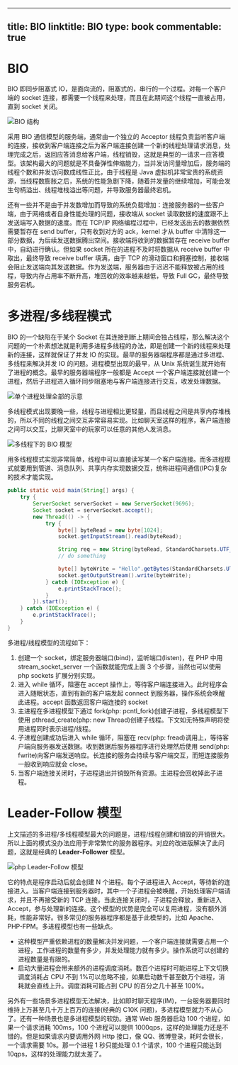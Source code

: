 
---
title: BIO
linktitle: BIO
type: book
commentable: true
---

# BIO

BIO 即同步阻塞式 IO，是面向流的，阻塞式的，串行的一个过程。对每一个客户端的 socket 连接，都需要一个线程来处理，而且在此期间这个线程一直被占用，直到 socket 关闭。

![BIO 结构](https://s1.ax1x.com/2020/03/23/8o8kDS.md.png)

采用 BIO 通信模型的服务端，通常由一个独立的 Acceptor 线程负责监听客户端的连接，接收到客户端连接之后为客户端连接创建一个新的线程处理请求消息，处理完成之后，返回应答消息给客户端，线程销毁，这就是典型的一请求一应答模型。该架构最大的问题就是不具备弹性伸缩能力，当并发访问量增加后，服务端的线程个数和并发访问数成线性正比，由于线程是 Java 虚拟机非常宝贵的系统资源，当线程数膨胀之后，系统的性能急剧下降，随着并发量的继续增加，可能会发生句柄溢出、线程堆栈溢出等问题，并导致服务器最终宕机。

还有一些并不是由于并发数增加而导致的系统负载增加：连接服务器的一些客户端，由于网络或者自身性能处理的问题，接收端从 socket 读取数据的速度跟不上发送端写入数据的速度。而在 TCP/IP 网络编程过程中，已经发送出去的数据依然需要暂存在 send buffer，只有收到对方的 ack，kernel 才从 buffer 中清除这一部分数据，为后续发送数据腾出空间。接收端将收到的数据暂存在 receive buffer 中，自动进行确认。但如果 socket 所在的进程不及时将数据从 receive buffer 中取出，最终导致 receive buffer 填满，由于 TCP 的滑动窗口和拥塞控制，接收端会阻止发送端向其发送数据。作为发送端，服务器由于迟迟不能释放被占用的线程，导致内存占用率不断升高，堆回收的效率越来越低，导致 Full GC，最终导致服务宕机。

# 多进程/多线程模式

BIO 的一个缺陷在于某个 Socket 在其连接到断上期间会独占线程，那么解决这个问题的一个朴素想法就是利用多进程多线程的办法，即是创建一个新的线程来处理新的连接，这样就保证了并发 IO 的实现。最早的服务器端程序都是通过多进程、多线程来解决并发 IO 的问题。进程模型出现的最早，从 Unix 系统诞生就开始有了进程的概念。最早的服务器端程序一般都是 Accept 一个客户端连接就创建一个进程，然后子进程进入循环同步阻塞地与客户端连接进行交互，收发处理数据。

![单个进程处理全部的示意](https://pic.imgdb.cn/item/6077b28c8322e6675c1c5f6d.png)

多线程模式出现要晚一些，线程与进程相比更轻量，而且线程之间是共享内存堆栈的，所以不同的线程之间交互非常容易实现。比如聊天室这样的程序，客户端连接之间可以交互，比聊天室中的玩家可以任意的其他人发消息。

![多线程下的 BIO 模型](https://s1.ax1x.com/2020/03/23/8o8BDO.md.png)

用多线程模式实现非常简单，线程中可以直接读写某一个客户端连接。而多进程模式就要用到管道、消息队列、共享内存实现数据交互，统称进程间通信(IPC)复杂的技术才能实现。

```java
public static void main(String[] args) {
    try {
        ServerSocket serverSocket = new ServerSocket(9696);
        Socket socket = serverSocket.accept();
        new Thread(() -> {
            try {
                byte[] byteRead = new byte[1024];
                socket.getInputStream().read(byteRead);

                String req = new String(byteRead, StandardCharsets.UTF_8);//encode
                // do something

                byte[] byteWrite = "Hello".getBytes(StandardCharsets.UTF_8);//decode
                socket.getOutputStream().write(byteWrite);
            } catch (IOException e) {
                e.printStackTrace();
            }
        }).start();
    } catch (IOException e) {
        e.printStackTrace();
    }
}
```

多进程/线程模型的流程如下：

1. 创建一个 socket，绑定服务器端口(bind)，监听端口(listen)，在 PHP 中用 stream_socket_server 一个函数就能完成上面 3 个步骤，当然也可以使用 php sockets 扩展分别实现。
2. 进入 while 循环，阻塞在 accept 操作上，等待客户端连接进入。此时程序会进入随眠状态，直到有新的客户端发起 connect 到服务器，操作系统会唤醒此进程。accept 函数返回客户端连接的 socket
3. 主进程在多进程模型下通过 fork(php: pcntl_fork)创建子进程，多线程模型下使用 pthread_create(php: new Thread)创建子线程。下文如无特殊声明将使用进程同时表示进程/线程。
4. 子进程创建成功后进入 while 循环，阻塞在 recv(php: fread)调用上，等待客户端向服务器发送数据。收到数据后服务器程序进行处理然后使用 send(php: fwrite)向客户端发送响应。长连接的服务会持续与客户端交互，而短连接服务一般收到响应就会 close。
5. 当客户端连接关闭时，子进程退出并销毁所有资源。主进程会回收掉此子进程。

# Leader-Follow 模型

上文描述的多进程/多线程模型最大的问题是，进程/线程创建和销毁的开销很大。所以上面的模式没办法应用于非常繁忙的服务器程序。对应的改进版解决了此问题，这就是经典的 **Leader-Follower** 模型。

![php Leader-Follow 模型](https://pic.imgdb.cn/item/6077b2108322e6675c1b648e.jpg)

它的特点是程序启动后就会创建 N 个进程。每个子进程进入 Accept，等待新的连接进入。当客户端连接到服务器时，其中一个子进程会被唤醒，开始处理客户端请求，并且不再接受新的 TCP 连接。当此连接关闭时，子进程会释放，重新进入 Accept，参与处理新的连接。这个模型的优势是完全可以复用进程，没有额外消耗，性能非常好。很多常见的服务器程序都是基于此模型的，比如 Apache、PHP-FPM。多进程模型也有一些缺点。

- 这种模型严重依赖进程的数量解决并发问题，一个客户端连接就需要占用一个进程，工作进程的数量有多少，并发处理能力就有多少。操作系统可以创建的进程数量是有限的。
- 启动大量进程会带来额外的进程调度消耗。数百个进程时可能进程上下文切换调度消耗占 CPU 不到 1%可以忽略不接，如果启动数千甚至数万个进程，消耗就会直线上升。调度消耗可能占到 CPU 的百分之几十甚至 100%。

另外有一些场景多进程模型无法解决，比如即时聊天程序(IM)，一台服务器要同时维持上万甚至几十万上百万的连接(经典的 C10K 问题)，多进程模型就力不从心了。还有一种场景也是多进程模型的软肋。通常 Web 服务器启动 100 个进程，如果一个请求消耗 100ms，100 个进程可以提供 1000qps，这样的处理能力还是不错的。但是如果请求内要调用外网 Http 接口，像 QQ、微博登录，耗时会很长，一个请求需要 10s。那一个进程 1 秒只能处理 0.1 个请求，100 个进程只能达到 10qps，这样的处理能力就太差了。

    